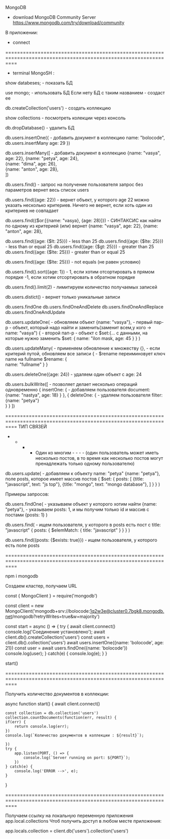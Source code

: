 
MongoDB

- download MongoDB Community Server
https://www.mongodb.com/try/download/community

В приложении:
- connect

================================================================================================================

* terminal MongoSH :

show databeses;                     - показать БД

use mongo;                          - ипользовать БД
                                    Если нету БД с таким названием - создаст ее

db.createCollection('users')        - создать коллекцию

show collections                    - посмотреть колекции через консоль

db.dropDatabase()                   - удалить БД

db.users.insertOne({                - добавить документ в коллекцию
    name: "bolocode",                       db.users.insertMany
    age: 29
})          

db.users.inserMany([                - добавить документ в коллекцию
    {name: "vasya", age: 22},
    {name: "petya", age: 24},   
    {name: "dima", age: 26},  
    {name: "anton", age: 28},                  
])    

db.users.find()                     - запрос на получение пользователя
                                    запрос без параметров вернет весь список users

db.users.find({age: 22})            - вернет объект, у которого age 22
                                    можно указать несколько критериев. Ничего не вернет, если хоть
                                    один из критериев не совпадает

db.users.find({$or:[{name: "vasya}, {age: 28}]})    - СИНТАКСИС как найти по одному из критерией (или)
                                                    вернет {name: "vasya", age: 22}, {name: "anton", age: 28}, 

db.users.find({age: {$lt: 25}})       - less than 25
db.users.find({age: {$lte: 25}})      - less than or equal 25
db.users.find({age: {$gt: 25}})       - greater than 25
db.users.find({age: {$lte: 25}})      - greater than or equal 25

db.users.find({age: {$lte: 25}})      - not equals (не равен условию)

db.users.find().sort({age: 1})        - 1, если хотим отсортировать в прямом порядке
                                        -1, если хотим отсортировать в обратном порядке

db.users.find().limit(2)              - лимитируем количество получаемых записей

db.users.distict()                    - вернет только уникальные записи

db.users.findOne
db.users.findOneAndDelete
db.users.findOneAndReplace
db.users.findOneAndUpdate


db.users.updateOne(                      - обновляем объект
    {name: "vasya"},                  - первый пар-р - объект, который надо найти и заменить(заменит всем,у кого -> name: "vasya")
    {                                 - второй пап-р - объект с $set:{... с данными, на которые нужно заменить
        $set: {
            name: "ilon mask,
            age: 45
        }
    }
)
        
db.users.updateMany(                    - применяем обновление к множеству
    {},                                 - если критерий путой, обновляем все записи
    {                                   - $rename переиминовует ключ name на fullname
        $rename: {  
            name: "fullname"
        } 
    }


db.users.deleteOne({age: 24})           - удаляем один объект с age: 24

db.users.bulkWrite([                    - позволяет делает несколько операций одновременно
    {
        insertOne: {                                - добавляем пользователя
            document: {name: "nastya", age: 18}
        }
    },
    {
        deleteOne: {                                - удаляем пользователя 
            filter: {name: "petya"}                 
        }
    }
])


================================================================================================================
ТИП СВЯЗЕЙ

- - - - Один ко многим - - - -
(один пользователь может иметь несколько постов, в то время как несколько постов могут пренадлежать только одному пользователю)

db.users.update(                          - добавляем к объекту name: "petya"
    {name: "petya"},                       поле posts, которое имеет массив постов
    {
        $set: {
            posts: [
                {title: "javascript", text: "js top"},
                {title: "mongo", text: "mongo database"},
            ]
        }
    }
)

Примеры запросов:

db.users.findOne(                           - указываем объект у которого хотим найти 
    {name: "petya"},                        - указываем posts: 1, и мы получим только id и массив с постами
    {posts: 1}
)

db.users.find(                              - ищем пользователя, у которого в posts есть пост с title: "javascript"
    {
        posts: {
            $elemMatch: {
                title: "javascript"
            }
        }
    }
)

db.users.find({posts: {$exists: true}})      - ищем пользователя, у которого есть поле posts



================================================================================================================

npm i mongodb

Создаем кластер, получаем URL

const { MongoClient } = require('mongodb')

const client = new MongoClient('mongodb+srv://bolocode:1q2w3e@cluster0.7bgk8.mongodb.net/mongodb?retryWrites=true&w=majority')

const start = async () => {
    try {
        await client.connect()
        console.log('Соединение установлено');
        await client.db().createCollection('users')
        const users = client.db().collection('users')
        await users.insertOne({name: 'bolocode', age: 21})
        const user = await users.findOne({name: 'bolocode'})
        console.log(user);
    } catch(e) {
        console.log(e);
    }
}

start()

================================================================================================================

Получить количество документов в коллекции:

async function start() {
    await client.connect()

    const collection = db.collection('users')
    collection.countDocuments(function(err, result) {
    if(err) {
        return console.log(err);
    })
    console.log(`Количество документов в коллекции : ${result}`);
    
    })
    try {
        app.listen(PORT, () => {
            console.log(`Server running on port: ${PORT}`);
        })
    } catch(e) {
        console.log('ERROR -->', e);
    }
}

================================================================================================================

Получаем ссылку на локальную переменную приложения app.local.collections
Чтоб получить доступ в любом месте приложения:

app.locals.collection = client.db('users').collection('users')
